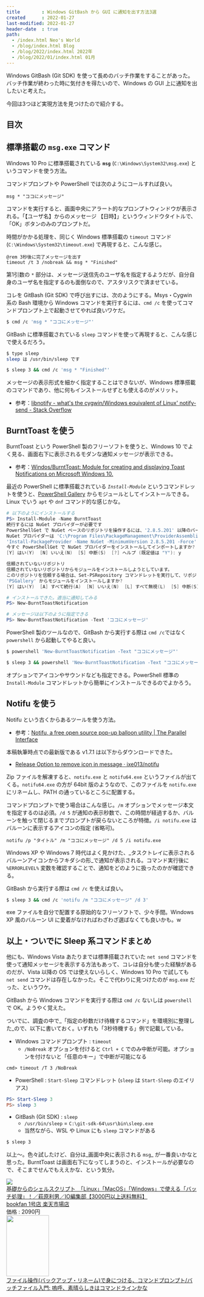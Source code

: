 ```yaml
---
title        : Windows GitBash から GUI に通知を出す方法3選
created      : 2022-01-27
last-modified: 2022-01-27
header-date  : true
path:
  - /index.html Neo's World
  - /blog/index.html Blog
  - /blog/2022/index.html 2022年
  - /blog/2022/01/index.html 01月
---
```


Windows GitBash (Git SDK) を使って長めのバッチ作業をすることがあった。バッチ作業が終わった時に気付きを得たいので、Windows の GUI 上に通知を出したいと考えた。

今回は3つほど実現方法を見つけたので紹介する。

## 目次

## 標準搭載の `msg.exe` コマンド

Windows 10 Pro に標準搭載されている __`msg`__ (`C:\Windows\System32\msg.exe`) というコマンドを使う方法。

コマンドプロンプトや PowerShell では次のようにコールすれば良い。

```batch
msg * "ココにメッセージ"
```

コマンドを実行すると、画面中央にアラート的なプロンプトウィンドウが表示される。「【ユーザ名】からのメッセージ 【日時】」というウィンドウタイトルで、「OK」ボタンのみのプロンプトだ。

時間がかかる処理を、同じく Windows 標準搭載の `timeout` コマンド (`C:\Windows\System32\timeout.exe`) で再現すると、こんな感じ。

```batch
@rem 3秒後に完了メッセージを出す
timeout /t 3 /nobreak && msg * "Finished"
```

第1引数の `*` 部分は、メッセージ送信先のユーザ名を指定するようだが、自分自身のユーザ名を指定するのも面倒なので、アスタリスクで済ませている。

コレを GitBash (Git SDK) で呼び出すには、次のようにする。Msys・Cygwin 系の Bash 環境から Windows コマンドを実行するには、`cmd /c` を使ってコマンドプロンプト上で起動させてやれば良いワケだ。

```bash
$ cmd /c 'msg * "ココにメッセージ"'
```

GitBash に標準搭載されている `sleep` コマンドを使って再現すると、こんな感じで使えるだろう。

```bash
$ type sleep
sleep は /usr/bin/sleep です

$ sleep 3 && cmd /c 'msg * "Finished"'
```

メッセージの表示形式を細かく指定することはできないが、Windows 標準搭載のコマンドであり、他に何もインストールせずとも使えるのがメリット。

- 参考：[libnotify - what's the cygwin/Windows equivalent of Linux' notify-send - Stack Overflow](https://stackoverflow.com/questions/16227971/whats-the-cygwin-windows-equivalent-of-linux-notify-send)

## BurntToast を使う

BurntToast という PowerShell 製のフリーソフトを使うと、Windows 10 でよく見る、画面右下に表示されるモダンな通知メッセージが表示できる。

- 参考：[Windos/BurntToast: Module for creating and displaying Toast Notifications on Microsoft Windows 10.](https://github.com/Windos/BurntToast)

最近の PowerShell に標準搭載されている _`Install-Module`_ というコマンドレットを使うと、[PowerShell Gallery](https://www.powershellgallery.com/) からモジュールとしてインストールできる。Linux でいう `apt` や `dnf` コマンド的な感じかな。

```powershell
# 以下のようにインストールする
PS> Install-Module -Name BurntToast
続行するには NuGet プロバイダーが必要です
PowerShellGet で NuGet ベースのリポジトリを操作するには、'2.8.5.201' 以降のバージョンの NuGet プロバイダーが必要です。
NuGet プロバイダーは 'C:\Program Files\PackageManagement\ProviderAssemblies' または 'C:\Users\【ユーザ名】\AppData\Local\PackageManagement\ProviderAssemblies' に配置する必要があります。
'Install-PackageProvider -Name NuGet -MinimumVersion 2.8.5.201 -Force' を実行して NuGet プロバイダーをインストールすることもできます。
今すぐ PowerShellGet で NuGet プロバイダーをインストールしてインポートしますか?
[Y] はい(Y)  [N] いいえ(N)  [S] 中断(S)  [?] ヘルプ (既定値は "Y"): y

信頼されていないリポジトリ
信頼されていないリポジトリからモジュールをインストールしようとしています。
このリポジトリを信頼する場合は、Set-PSRepository コマンドレットを実行して、リポジトリの InstallationPolicy の値を変更してください。
'PSGallery' からモジュールをインストールしますか?
[Y] はい(Y)  [A] すべて続行(A)  [N] いいえ(N)  [L] すべて無視(L)  [S] 中断(S)  [?] ヘルプ (既定値は "N"): y

# インストールできた。適当に通知してみる
PS> New-BurntToastNotification

# メッセージは以下のように指定できる
PS> New-BurntToastNotification -Text 'ココにメッセージ'
```

PowerShell 製のツールなので、GitBash から実行する際は `cmd /c`ではなく `powershell` から起動してやると良い。

```bash
$ powershell 'New-BurntToastNotification -Text "ココにメッセージ"'

$ sleep 3 && powershell 'New-BurntToastNotification -Text "ココにメッセージ"'
```

オプションでアイコンやサウンドなども指定できる。PowerShell 標準の `Install-Module` コマンドレットから簡単にインストールできるのでよかろう。

## Notifu を使う

Notifu という古くからあるツールを使う方法。

- 参考：[Notifu, a free open source pop-up balloon utility | The Parallel Interface](https://www.paralint.com/projects/notifu/)

本稿執筆時点での最新版である v1.7.1 は以下からダウンロードできた。

- [Release Option to remove icon in message · ixe013/notifu](https://github.com/ixe013/notifu/releases/tag/1.7.1)

Zip ファイルを解凍すると、`notifu.exe` と `notifu64.exe` というファイルが出てくる。`notifu64.exe` の方が 64bit 版のようなので、このファイルを `notifu.exe` にリネームし、PATH の通っているところに配置する。

コマンドプロンプトで使う場合はこんな感じ。`/m` オプションでメッセージ本文を指定するのは必須。`/d 5` が通知の表示秒数で、この時間が経過するか、バルーンを触って閉じるまでプロンプトが戻らないところが特徴。`/i notifu.exe` はバルーンに表示するアイコンの指定 (省略可)。

```batch
notifu /p "タイトル" /m "ココにメッセージ" /d 5 /i notifu.exe
```

Windows XP や Windows 7 時代はよく見かけた、_タスクトレイに表示されるバルーンアイコンからフキダシの形_で通知が表示される。コマンド実行後に `%ERRORLEVEL%` 変数を確認することで、通知をどのように扱ったのかが確認できる。

GitBash から実行する際は `cmd /c` を使えば良い。

```bash
$ sleep 3 && cmd /c 'notifu /m "ココにメッセージ" /d 3'
```

exe ファイルを自分で配置する原始的なフリーソフトで、少々手間。Windows XP 風のバルーン UI に愛着がなければわざわざ選ばなくても良いかも。w

## 以上・ついでに Sleep 系コマンドまとめ

他にも、Windows Vista あたりまでは標準搭載されていた `net send` コマンドを使って通知メッセージを表示する方法もあって、コレは自分も使った経験があるのだが、Vista 以降の OS では使えないらしく、Windows 10 Pro で試しても `net send` コマンドは存在しなかった。そこで代わりに見つけたのが `msg.exe` だった、というワケ。

GitBash から Windows コマンドを実行する際は `cmd /c` ないしは `powershell` で OK。ようやく覚えた。

ついでに、調査の中で_「指定の秒数だけ待機するコマンド」を環境別に整理した_ので、以下に書いておく。いずれも「3秒待機する」例で記載している。

- Windows コマンドプロンプト : `timeout`
  - `/NoBreak` オプションを付けると `Ctrl + C` でのみ中断が可能。オプションを付けないと「任意のキー」で中断が可能になる

```batch
cmd> timeout /T 3 /NoBreak
```

- PowerShell : `Start-Sleep` コマンドレット (`sleep` は `Start-Sleep` のエイリアス)

```powershell
PS> Start-Sleep 3
PS> sleep 3
```

- GitBash (Git SDK) : `sleep`
  - `/usr/bin/sleep` = `C:\git-sdk-64\usr\bin\sleep.exe`
  - 当然ながら、WSL や Linux にも `sleep` コマンドがある

```bash
$ sleep 3
```

以上～。色々試したけど、自分は_画面中央に表示される `msg`_ が一番良いかなと思った。BurntToast は画面右下になってしまうのと、インストールが必要なので、そこまでせんでもええかな、という気分。

<div class="ad-rakuten">
  <div class="ad-rakuten-image">
    <a href="https://hb.afl.rakuten.co.jp/hgc/g00rd1d2.waxyc436.g00rd1d2.waxyde08/?pc=https%3A%2F%2Fitem.rakuten.co.jp%2Fbooxstore%2Fbk-4777519511%2F&amp;m=http%3A%2F%2Fm.rakuten.co.jp%2Fbooxstore%2Fi%2F12697179%2F">
      <img src="https://thumbnail.image.rakuten.co.jp/@0_mall/booxstore/cabinet/00768/bk4777519511.jpg?_ex=128x128">
    </a>
  </div>
  <div class="ad-rakuten-info">
    <div class="ad-rakuten-title">
      <a href="https://hb.afl.rakuten.co.jp/hgc/g00rd1d2.waxyc436.g00rd1d2.waxyde08/?pc=https%3A%2F%2Fitem.rakuten.co.jp%2Fbooxstore%2Fbk-4777519511%2F&amp;m=http%3A%2F%2Fm.rakuten.co.jp%2Fbooxstore%2Fi%2F12697179%2F">基礎からのシェルスクリプト　「Linux」「MacOS」「Windows」で使える「バッチ処理」！／萩原利男／IO編集部【3000円以上送料無料】</a>
    </div>
    <div class="ad-rakuten-shop">
      <a href="https://hb.afl.rakuten.co.jp/hgc/g00rd1d2.waxyc436.g00rd1d2.waxyde08/?pc=https%3A%2F%2Fwww.rakuten.co.jp%2Fbooxstore%2F&amp;m=http%3A%2F%2Fm.rakuten.co.jp%2Fbooxstore%2F">bookfan 1号店 楽天市場店</a>
    </div>
    <div class="ad-rakuten-price">価格 : 2090円</div>
  </div>
</div>

<div class="ad-amazon">
  <div class="ad-amazon-image">
    <a href="https://www.amazon.co.jp/dp/B07BD3JZJ8?tag=neos21-22&amp;linkCode=osi&amp;th=1&amp;psc=1">
      <img src="https://m.media-amazon.com/images/I/51AGBXdVhaL._SL160_.jpg" width="112" height="160">
    </a>
  </div>
  <div class="ad-amazon-info">
    <div class="ad-amazon-title">
      <a href="https://www.amazon.co.jp/dp/B07BD3JZJ8?tag=neos21-22&amp;linkCode=osi&amp;th=1&amp;psc=1">ファイル操作(バックアップ・リネーム)で身につける、コマンドプロンプト/バッチファイル入門: 嗚呼、素晴らしきはコマンドラインかな</a>
    </div>
  </div>
</div>
